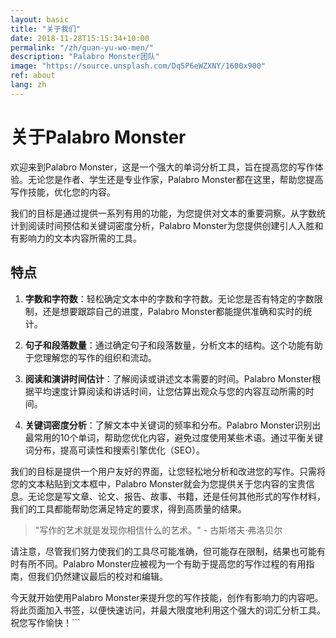 ```yaml
---
layout: basic
title: "关于我们"
date: 2018-11-28T15:15:34+10:00
permalink: "/zh/guan-yu-wo-men/"
description: "Palabro Monster团队"
image: "https://source.unsplash.com/Dq5P6eWZXNY/1600x900"
ref: about
lang: zh
---
```


# 关于Palabro Monster

欢迎来到Palabro Monster，这是一个强大的单词分析工具，旨在提高您的写作体验。无论您是作者、学生还是专业作家，Palabro Monster都在这里，帮助您提高写作技能，优化您的内容。

我们的目标是通过提供一系列有用的功能，为您提供对文本的重要洞察。从字数统计到阅读时间预估和关键词密度分析，Palabro Monster为您提供创建引人入胜和有影响力的文本内容所需的工具。

## 特点

1. **字数和字符数**：轻松确定文本中的字数和字符数。无论您是否有特定的字数限制，还是想要跟踪自己的进度，Palabro Monster都能提供准确和实时的统计。

2. **句子和段落数量**：通过确定句子和段落数量，分析文本的结构。这个功能有助于您理解您的写作的组织和流动。

3. **阅读和演讲时间估计**：了解阅读或讲述文本需要的时间。Palabro Monster根据平均速度计算阅读和讲话时间，让您估算出观众与您的内容互动所需的时间。

4. **关键词密度分析**：了解文本中关键词的频率和分布。Palabro Monster识别出最常用的10个单词，帮助您优化内容，避免过度使用某些术语。通过平衡关键词分布，提高可读性和搜索引擎优化（SEO）。

我们的目标是提供一个用户友好的界面，让您轻松地分析和改进您的写作。只需将您的文本粘贴到文本框中，Palabro Monster就会为您提供关于您内容的宝贵信息。无论您是写文章、论文、报告、故事、书籍，还是任何其他形式的写作材料，我们的工具都能帮助您满足特定的要求，得到高质量的结果。

> "写作的艺术就是发现你相信什么的艺术。" - 古斯塔夫·弗洛贝尔

请注意，尽管我们努力使我们的工具尽可能准确，但可能存在限制，结果也可能有时有所不同。Palabro Monster应被视为一个有助于提高您的写作过程的有用指南，但我们仍然建议最后的校对和编辑。

今天就开始使用Palabro Monster来提升您的写作技能，创作有影响力的内容吧。将此页面加入书签，以便快速访问，并最大限度地利用这个强大的词汇分析工具。祝您写作愉快！```
